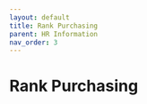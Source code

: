 ```yaml
---
layout: default
title: Rank Purchasing
parent: HR Information
nav_order: 3
---
```


# Rank Purchasing
